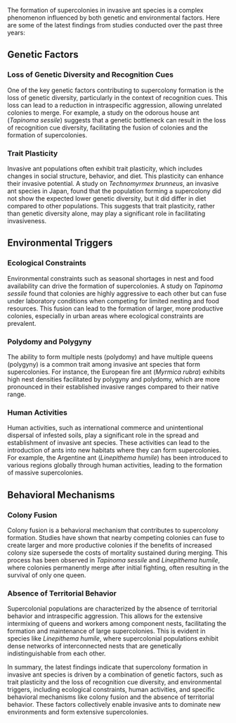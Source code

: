 The formation of supercolonies in invasive ant species is a complex phenomenon influenced by both genetic and environmental factors. Here are some of the latest findings from studies conducted over the past three years:

## Genetic Factors

### Loss of Genetic Diversity and Recognition Cues
One of the key genetic factors contributing to supercolony formation is the loss of genetic diversity, particularly in the context of recognition cues. This loss can lead to a reduction in intraspecific aggression, allowing unrelated colonies to merge. For example, a study on the odorous house ant (*Tapinoma sessile*) suggests that a genetic bottleneck can result in the loss of recognition cue diversity, facilitating the fusion of colonies and the formation of supercolonies.

### Trait Plasticity
Invasive ant populations often exhibit trait plasticity, which includes changes in social structure, behavior, and diet. This plasticity can enhance their invasive potential. A study on *Technomyrmex brunneus*, an invasive ant species in Japan, found that the population forming a supercolony did not show the expected lower genetic diversity, but it did differ in diet compared to other populations. This suggests that trait plasticity, rather than genetic diversity alone, may play a significant role in facilitating invasiveness.

## Environmental Triggers

### Ecological Constraints
Environmental constraints such as seasonal shortages in nest and food availability can drive the formation of supercolonies. A study on *Tapinoma sessile* found that colonies are highly aggressive to each other but can fuse under laboratory conditions when competing for limited nesting and food resources. This fusion can lead to the formation of larger, more productive colonies, especially in urban areas where ecological constraints are prevalent.

### Polydomy and Polygyny
The ability to form multiple nests (polydomy) and have multiple queens (polygyny) is a common trait among invasive ant species that form supercolonies. For instance, the European fire ant (*Myrmica rubra*) exhibits high nest densities facilitated by polygyny and polydomy, which are more pronounced in their established invasive ranges compared to their native range.

### Human Activities
Human activities, such as international commerce and unintentional dispersal of infested soils, play a significant role in the spread and establishment of invasive ant species. These activities can lead to the introduction of ants into new habitats where they can form supercolonies. For example, the Argentine ant (*Linepithema humile*) has been introduced to various regions globally through human activities, leading to the formation of massive supercolonies.

## Behavioral Mechanisms

### Colony Fusion
Colony fusion is a behavioral mechanism that contributes to supercolony formation. Studies have shown that nearby competing colonies can fuse to create larger and more productive colonies if the benefits of increased colony size supersede the costs of mortality sustained during merging. This process has been observed in *Tapinoma sessile* and *Linepithema humile*, where colonies permanently merge after initial fighting, often resulting in the survival of only one queen.

### Absence of Territorial Behavior
Supercolonial populations are characterized by the absence of territorial behavior and intraspecific aggression. This allows for the extensive intermixing of queens and workers among component nests, facilitating the formation and maintenance of large supercolonies. This is evident in species like *Linepithema humile*, where supercolonial populations exhibit dense networks of interconnected nests that are genetically indistinguishable from each other.

In summary, the latest findings indicate that supercolony formation in invasive ant species is driven by a combination of genetic factors, such as trait plasticity and the loss of recognition cue diversity, and environmental triggers, including ecological constraints, human activities, and specific behavioral mechanisms like colony fusion and the absence of territorial behavior. These factors collectively enable invasive ants to dominate new environments and form extensive supercolonies.